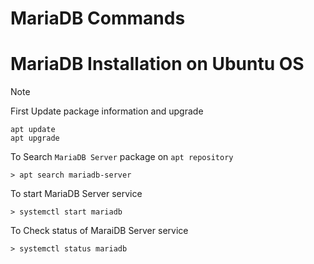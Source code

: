 # MariaDB Commands

# MariaDB Installation on Ubuntu OS 

> [!NOTE]
> First Update package information and upgrade
> ```
> apt update
> apt upgrade
> ```

To Search `MariaDB Server` package on `apt repository`
```
> apt search mariadb-server
```

To start MariaDB Server service 
```
> systemctl start mariadb
```

To Check status of MaraiDB Server service 
```
> systemctl status mariadb
```
